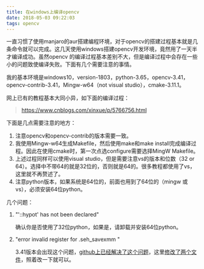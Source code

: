 ```yaml
---
title: 在windows上编译opencv
date: 2018-05-03 09:22:03
tags: opencv
---
```

一直习惯了使用manjaro的aur搭建编程环境，对于opencv的搭建过程基本就是几条命令就可以完成。这几天使用windows搭建opencv开发环境，竟然用了一天半才编译成功。虽然opencv 的编译过程基本差别不大，但是编译过程中会存在一些小的问题致使编译失败。下面有几个需要注意的事情。
<!--more-->
我的基本环境是windows10，version-1803，python-3.65，opencv-3.41，opencv-contrib-3.41，Mingw-w64（not visual studio），cmake-3.11.1。

网上已有的教程基本大同小异，如下面的编译过程：

> https://www.cnblogs.com/xinxue/p/5766756.html

下面是几点需要注意的地方：

1. 注意opencv和opencv-contrib的版本需要一致。
2. 我使用Mingw-w64生成Makefile，然后使用make和make install完成编译过程。因此在使用cmake时，第一次点选configure需要选择MingW Makefile。
3. 上述过程同样可以使用visual studio，但是需要注意vs的版本和位数（32 or 64）。选择中不带64的就是32位的，否则就是64的。很多教程都使用了vs，这里就不再赘述了。
4. 注意python版本，如果系统是64位的，前面也用到了64位的（mingw 或vs），必须安装64位python。

几个问题：

1. "'::hypot' has not been declared"

   确认你是否使用了32位python，如果是，请卸载并安装64位python。

2. "error invalid register for .seh_savexmm "

   3.41版本会出现这个问题，[github上已经解决了这个问题](https://github.com/opencv/opencv/pull/10936)，这里[修改了两个文件](https://github.com/opencv/opencv/pull/10936/files)，照着改一下就可以。

